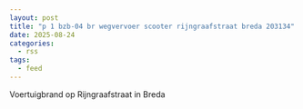 ```yaml
---
layout: post
title: "p 1 bzb-04 br wegvervoer scooter rijngraafstraat breda 203134"
date: 2025-08-24
categories: 
  - rss
tags: 
  - feed
---
```


Voertuigbrand op Rijngraafstraat in Breda
